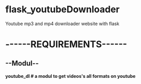 # flask_youtubeDownloader
 Youtube mp3 and mp4 downloader website with flask


<h1>------REQUIREMENTS------</h1>
<h2>--Modul-- <h4>youtube_dl # a modul to get videos's all formats on youtube </h4></h2>

